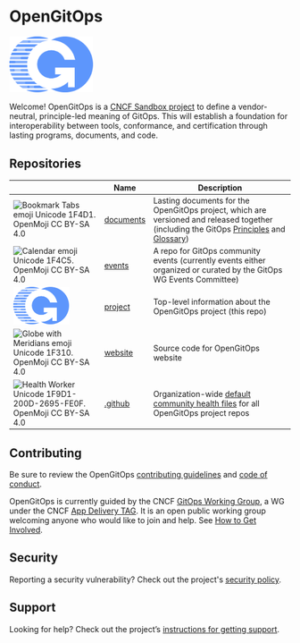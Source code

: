 # OpenGitOps
<!-- markdownlint-disable MD033 -->
<p><img src="https://raw.githubusercontent.com/cncf/artwork/master/projects/opengitops/icon/color/opengitops-icon-color.svg" alt="OpenGitOps logo icon color" width="150"></p>

Welcome!
OpenGitOps is a [CNCF Sandbox project](https://www.cncf.io/sandbox-projects/) to define a vendor-neutral, principle-led meaning of GitOps.
This will establish a foundation for interoperability between tools, conformance, and certification through lasting programs, documents, and code.

## Repositories

<!-- markdownlint-disable MD033 -->
| | Name | Description |
| -- | -- | -- |
| <img src="https://openmoji.org/data/color/svg/1F4D1.svg" alt="Bookmark Tabs emoji Unicode 1F4D1. OpenMoji CC BY-SA 4.0" width="100"> | [documents](https://github.com/open-gitops/documents) |  Lasting documents for the OpenGitOps project, which are versioned and released together (including the GitOps [Principles](https://github.com/open-gitops/documents/blob/v0.1.0/PRINCIPLES.md) and [Glossary](https://github.com/open-gitops/documents/blob/v0.1.0/PRINCIPLES.md#glossary)) |
| <img src="https://openmoji.org/data/color/svg/1F4C5.svg" alt="Calendar emoji Unicode 1F4C5. OpenMoji CC BY-SA 4.0" width="100"> | [events](https://github.com/open-gitops/events) | A repo for GitOps community events (currently events either organized or curated by the GitOps WG Events Committee) |
| <img src="https://raw.githubusercontent.com/cncf/artwork/master/projects/opengitops/icon/color/opengitops-icon-color.svg" alt="OpenGitOps logo icon color" width="100"> | [project](https://github.com/open-gitops/project) | Top-level information about the OpenGitOps project (this repo) |
| <img src="https://openmoji.org/data/color/svg/1F310.svg" alt="Globe with Meridians emoji Unicode 1F310. OpenMoji CC BY-SA 4.0" width="100"> | [website](https://github.com/open-gitops/website) | Source code for OpenGitOps website |
| <img src="https://openmoji.org/data/color/svg/1F9D1-200D-2695-FE0F.svg" alt="Health Worker Unicode 1F9D1-200D-2695-FE0F. OpenMoji CC BY-SA 4.0" width="100"> | [.github](https://github.com/open-gitops/.github) | Organization-wide [default community health files](https://docs.github.com/en/communities/setting-up-your-project-for-healthy-contributions/creating-a-default-community-health-file) for all OpenGitOps project repos |

## Contributing

Be sure to review the OpenGitOps [contributing guidelines](https://github.com/open-gitops/.github/blob/main/CONTRIBUTING.md) and [code of conduct](https://github.com/open-gitops/.github/blob/main/CODE_OF_CONDUCT.md).

OpenGitOps is currently guided by the CNCF [GitOps Working Group](https://github.com/cncf/tag-app-delivery/tree/main/gitops-wg), a WG under the CNCF [App Delivery TAG](https://github.com/cncf/tag-app-delivery).
It is an open public working group welcoming anyone who would like to join and help.
See [How to Get Involved](https://github.com/gitops-working-group/gitops-working-group/blob/main/README.md#how-to-get-involved).

## Security

Reporting a security vulnerability?
Check out the project's [security policy](https://github.com/open-gitops/.github/blob/main/SECURITY.md).

## Support

Looking for help?
Check out the project’s [instructions for getting support](https://github.com/open-gitops/.github/blob/main/SUPPORT.md).
